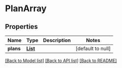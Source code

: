 # PlanArray
## Properties

Name | Type | Description | Notes
------------ | ------------- | ------------- | -------------
**plans** | [**List**](Plan.md) |  | [default to null]

[[Back to Model list]](../README.md#documentation-for-models) [[Back to API list]](../README.md#documentation-for-api-endpoints) [[Back to README]](../README.md)

